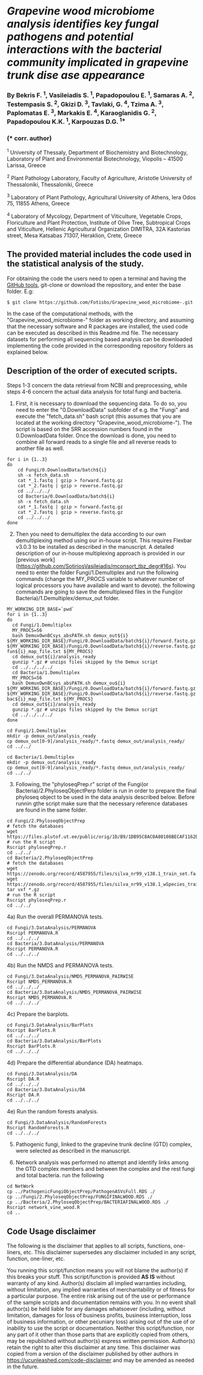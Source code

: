 # ***Grapevine wood microbiome analysis identifies key fungal pathogens and potential interactions with the bacterial community implicated in grapevine trunk dise ase appearance***
### By Bekris F. <sup>1</sup>, Vasileiadis S. <sup>1</sup>, Papadopoulou E. <sup>1</sup>, Samaras A. <sup>2</sup>, Testempasis S. <sup>2</sup>, Gkizi D. <sup>3</sup>, Tavlaki, G. <sup>4</sup>, Tzima A. <sup>3</sup>, Paplomatas E. <sup>3</sup>, Markakis E. <sup>4</sup>, Karaoglanidis G. <sup>2</sup>, Papadopoulou K.K. <sup>1</sup>, Karpouzas D.G. <sup>1*</sup>

### (\* corr. author)


<sup>1</sup> University of Thessaly, Department of Biochemistry and Biotechnology, Laboratory of Plant and Environmental Biotechnology, Viopolis – 41500 Larissa, Greece

<sup>2</sup> Plant Pathology Laboratory, Faculty of Agriculture, Aristotle University of Thessaloniki, Thessaloniki, Greece

<sup>3</sup> Laboratory of Plant Pathology, Agricultural University of Athens, Iera Odos 75, 11855 Athens, Greece

<sup>4</sup> Laboratory of Mycology, Department of Viticulture, Vegetable Crops, Floriculture and Plant Protection, Institute of Olive Tree, Subtropical Crops and Viticulture, Hellenic Agricultural Organization DIMITRA, 32A Kastorias street, Mesa Katsabas 71307, Heraklion, Crete, Greece



## The provided material includes the code used in the statistical analysis of the study.

For obtaining the code the users need to open a terminal and having the [GitHub tools](https://github.com/git-guides/install-git), git-clone or download the repository, and enter the base folder. E.g:

```
$ git clone https://github.com/Fotisbs/Grapevine_wood_microbiome-.git
```

In the case of the computational methods, with the "Grapevine_wood_microbiome-" folder as working directory, and assuming that the necessary software and R packages are installed, the used code can be executed as described in this Readme.md file. The necessary datasets for performing all sequencing based analysis can be downloaded implementing the code provided in the corresponding repository folders as explained below.

## Description of the order of executed scripts.

Steps 1-3 concern the data retrieval from NCBI and preprocessing, while steps 4-6 concern the actual data analysis for total fungi and bacteria. 

1) First, it is necessary to download the sequencing data.
To do so, you need to enter the "0.DownloadData" subfolder of e.g. the "Fungi" and execute the "fetch_data.sh" bash script (this assumes that you are located at the working directory "Grapevine_wood_microbiome-").
The script is based on the SRR accession numbers found in the 0.DownloadData folder.
Once the download is done, you need to combine all forward reads to a single file and all reverse reads to another file as well.
```
for i in {1..3}
do
	cd Fungi/0.DownloadData/batch${i}
	sh -x fetch_data.sh
	cat *_1.fastq | gzip > forward.fastq.gz
	cat *_2.fastq | gzip > reverse.fastq.gz
	cd ../../../
	cd Bacteria/0.DownloadData/batch${i}
	sh -x fetch_data.sh
	cat *_1.fastq | gzip > forward.fastq.gz
	cat *_2.fastq | gzip > reverse.fastq.gz
	cd ../../../
done
```

2) Then you need to demultiplex the data according to our own demultiplexing method using our in-house script.
This requires Flexbar v3.0.3 to be installed as described in the manuscript.
A detailed description of our in-house multiplexing approach is provided in our [previous work] (https://github.com/SotiriosVasileiadis/mconsort_tbz_degr#16s).
You need to enter the folder Fungi/1.Demultiplex and run the following commands (change the MY_PROCS variable to whatever number of logical processors you have available and want to devote).
the following commands are going to save the demultiplexed files in the Fungi(or Bacteria)/1.Demultiplex/demux_out folder.
```
MY_WORKING_DIR_BASE=`pwd`
for i in {1..3}
do
  cd Fungi/1.Demultiplex
  MY_PROCS=56
  bash DemuxOwnBCsys_absPATH.sh demux_out${i} ${MY_WORKING_DIR_BASE}/Fungi/0.DownloadData/batch${i}/forward.fastq.gz ${MY_WORKING_DIR_BASE}/Fungi/0.DownloadData/batch${i}/reverse.fastq.gz fun${i}_map_file.txt ${MY_PROCS}
  cd demux_out${i}/analysis_ready
  gunzip *.gz # unzips files skipped by the Demux script
  cd ../../../../
  cd Bacteria/1.Demultiplex
  MY_PROCS=56
  bash DemuxOwnBCsys_absPATH.sh demux_ou${i} ${MY_WORKING_DIR_BASE}/Fungi/0.DownloadData/batch${i}/forward.fastq.gz ${MY_WORKING_DIR_BASE}/Fungi/0.DownloadData/batch${i}/reverse.fastq.gz bac${i}_map_file.txt ${MY_PROCS}
  cd demux_out${i}/analysis_ready
  gunzip *.gz # unzips files skipped by the Demux script
  cd ../../../../
done

cd Fungi/1.Demultiplex
mkdir -p demux_out/analysis_ready
cp demux_out[0-9]/analysis_ready/*.fastq demux_out/analysis_ready/
cd ../../

cd Bacteria/1.Demultiplex
mkdir -p demux_out/analysis_ready
cp demux_out[0-9]/analysis_ready/*.fastq demux_out/analysis_ready/
cd ../../
```
3) Following, the "phyloseqPrep.r" script of the Fungi(or Bacteria)/2.PhyloseqObjectPerp folder is run in order to prepare the final phyloseq object to be used in the data analysis described below. Before runnin gthe script make sure that the necessary reference databases are found in the same folder.
```
cd Fungi/2.PhyloseqObjectPrep
# fetch the databases
wget https://files.plutof.ut.ee/public/orig/1D/B9/1DB95C8AC0A80108BECAF1162D761A8D379AF43E2A4295A3EF353DD1632B645B.gz
# run the R script
Rscript phyloseqPrep.r
cd ../../
cd Bacteria/2.PhyloseqObjectPrep
# fetch the databases
wget https://zenodo.org/record/4587955/files/silva_nr99_v138.1_train_set.fa.gz
wget https://zenodo.org/record/4587955/files/silva_nr99_v138.1_wSpecies_train_set.fa.gz
tar vxf *.gz
# run the R script
Rscript phyloseqPrep.r
cd ../../
```
4a) Run the overall PERMANOVA tests.
```
cd Fungi/3.DataAnalysis/PERMANOVA
Rscript PERMANOVA.R
cd ../../../
cd Bacteria/3.DataAnalysis/PERMANOVA
Rscript PERMANOVA.R
cd ../../../
```
4b) Run the NMDS and PERMANOVA tests.
```
cd Fungi/3.DataAnalysis/NMDS_PERMANOVA_PAIRWISE
Rscript NMDS_PERMANOVA.R
cd ../../../
cd Bacteria/3.DataAnalysis/NMDS_PERMANOVA_PAIRWISE
Rscript NMDS_PERMANOVA.R
cd ../../../
```
4c) Prepare the barplots.
```
cd Fungi/3.DataAnalysis/BarPlots
Rscript BarPlots.R
cd ../../../
cd Bacteria/3.DataAnalysis/BarPlots
Rscript BarPlots.R
cd ../../../
```
4d) Prepare the differential abundance (DA) heatmaps.
```
cd Fungi/3.DataAnalysis/DA
Rscript DA.R
cd ../../../
cd Bacteria/3.DataAnalysis/DA
Rscript DA.R
cd ../../../
```
4e) Run the random forests analysis.
```
cd Fungi/3.DataAnalysis/RandomForests
Rscript RandomForests.R
cd ../../../
```

5) Pathogenic fungi, linked to the grapevine trunk decline (GTD) complex, were selected as described in the manuscript.

6) Network analysis was performed no attempt and identify links among the GTD complex members and between the complex and the rest fungi and total bacteria. run the following

```
cd NetWork
cp ../PathogenicFungiObjectPrep/PathogenASVsFull.RDS ./
cp ../Fungi/2.PhyloseqObjectPrep/FUNGIFINALWOOD.RDS ./
cp ../Bacteria/2.PhyloseqObjectPrep/BACTERIAFINALWOOD.RDS ./
Rscript network_vine_wood.R
cd ..
```


## Code Usage disclaimer<a name="disclaimer"></a>

The following is the disclaimer that applies to all scripts, functions, one-liners, etc. This disclaimer supersedes any disclaimer included in any script, function, one-liner, etc.

You running this script/function means you will not blame the author(s) if this breaks your stuff. This script/function is provided **AS IS** without warranty of any kind. Author(s) disclaim all implied warranties including, without limitation, any implied warranties of merchantability or of fitness for a particular purpose. The entire risk arising out of the use or performance of the sample scripts and documentation remains with you. In no event shall author(s) be held liable for any damages whatsoever (including, without limitation, damages for loss of business profits, business interruption, loss of business information, or other pecuniary loss) arising out of the use of or inability to use the script or documentation. Neither this script/function, nor any part of it other than those parts that are explicitly copied from others, may be republished without author(s) express written permission. Author(s) retain the right to alter this disclaimer at any time. This disclaimer was copied from a version of the disclaimer published by other authors in https://ucunleashed.com/code-disclaimer and may be amended as needed in the future.

